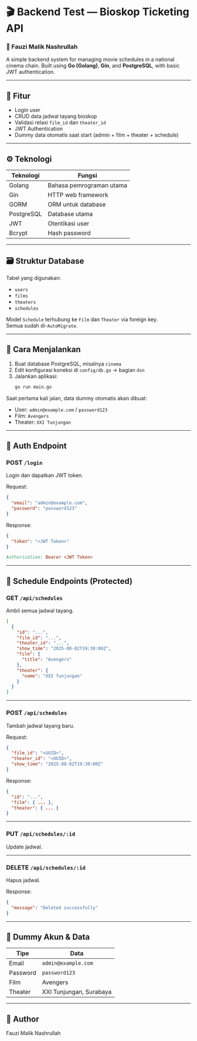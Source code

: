 # 🎬 Backend Test — Bioskop Ticketing API

### 👤 Fauzi Malik Nashrullah

A simple backend system for managing movie schedules in a national cinema chain. Built using **Go (Golang)**, **Gin**, and **PostgreSQL**, with basic JWT authentication.

---

## 📌 Fitur

- Login user
- CRUD data jadwal tayang bioskop
- Validasi relasi `film_id` dan `theater_id`
- JWT Authentication
- Dummy data otomatis saat start (admin + film + theater + schedule)

---

## ⚙️ Teknologi

| Teknologi  | Fungsi                   |
| ---------- | ------------------------ |
| Golang     | Bahasa pemrograman utama |
| Gin        | HTTP web framework       |
| GORM       | ORM untuk database       |
| PostgreSQL | Database utama           |
| JWT        | Otentikasi user          |
| Bcrypt     | Hash password            |

---

## 🗃️ Struktur Database

Tabel yang digunakan:

- `users`
- `films`
- `theaters`
- `schedules`

Model `Schedule` terhubung ke `Film` dan `Theater` via foreign key.  
Semua sudah di-`AutoMigrate`.

---

## 🚀 Cara Menjalankan

1. Buat database PostgreSQL, misalnya `cinema`
2. Edit konfigurasi koneksi di `config/db.go` → bagian `dsn`
3. Jalankan aplikasi:
   ```bash
   go run main.go
   ```

Saat pertama kali jalan, data dummy otomatis akan dibuat:

- User: `admin@example.com` / `password123`
- Film: `Avengers`
- Theater: `XXI Tunjungan`

---

## 🔐 Auth Endpoint

### POST `/login`

Login dan dapatkan JWT token.

Request:

```json
{
  "email": "admin@example.com",
  "password": "password123"
}
```

Response:

```json
{
  "token": "<JWT Token>"
}
```

```makefile
Authorization: Bearer <JWT Token>
```

---

## 📅 Schedule Endpoints (Protected)

### GET `/api/schedules`

Ambil semua jadwal tayang.

```json
[
  {
    "id": "...",
    "film_id": "...",
    "theater_id": "...",
    "show_time": "2025-08-02T19:30:00Z",
    "film": {
      "title": "Avengers"
    },
    "theater": {
      "name": "XXI Tunjungan"
    }
  }
]
```

---

### POST `/api/schedules`

Tambah jadwal tayang baru.

Request:

```json
{
  "film_id": "<UUID>",
  "theater_id": "<UUID>",
  "show_time": "2025-08-02T19:30:00Z"
}
```

Response:

```json
{
  "id": "...",
  "film": { ... },
  "theater": { ... }
}
```

---

### PUT `/api/schedules/:id`

Update jadwal.

---

### DELETE `/api/schedules/:id`

Hapus jadwal.

Response:

```json
{
  "message": "Deleted successfully"
}
```

---

## 🧪 Dummy Akun & Data

| Tipe     | Data                    |
| -------- | ----------------------- |
| Email    | `admin@example.com`     |
| Password | `password123`           |
| Film     | Avengers                |
| Theater  | XXI Tunjungan, Surabaya |

---

## 🙋 Author

Fauzi Malik Nashrullah
